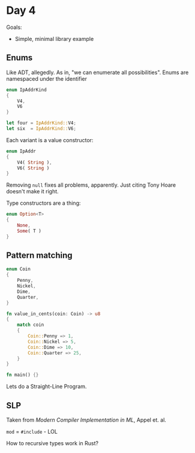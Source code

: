 # Day 4
Goals:
* Simple, minimal library example

## Enums
Like ADT, allegedly. As in, "we can enumerate all possibilities". Enums are namespaced under the identifier

```rust 
enum IpAddrKind 
{
	V4,
	V6
}

let four = IpAddrKind::V4;
let six  = IpAddrKind::V6;
```

Each variant is a value constructor:

```rust
enum IpAddr 
{
	V4( String ),
	V6( String )
}
```

Removing `null` fixes all problems, apparently. Just citing Tony Hoare doesn't make it right. 

Type constructors are a thing:

```rust 
enum Option<T> 
{
	None,
	Some( T )
}
```

## Pattern matching
```rust
enum Coin 
{
    Penny,
    Nickel,
    Dime,
    Quarter,
}

fn value_in_cents(coin: Coin) -> u8 
{
    match coin 
    {
        Coin::Penny => 1,
        Coin::Nickel => 5,
        Coin::Dime => 10,
        Coin::Quarter => 25,
    }
}

fn main() {}
```

Lets do a Straight-Line Program.

## SLP
Taken from *Modern Compiler Implementation in ML*, Appel et. al.

`mod` = `#include` - LOL

How to recursive types work in Rust?
